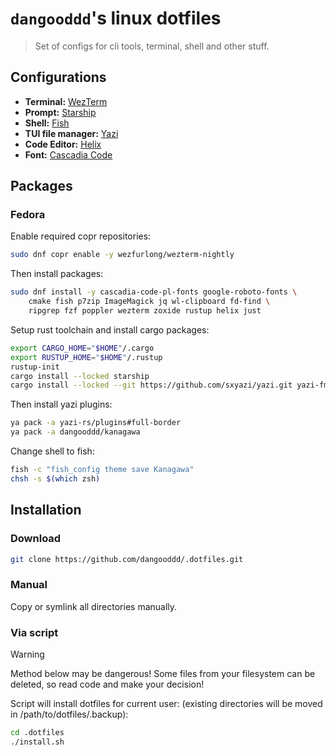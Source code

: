 # `dangooddd`'s linux dotfiles
> Set of configs for cli tools, terminal, shell and other stuff.

## Configurations 
* **Terminal:** [WezTerm](https://github.com/wez/wezterm)
* **Prompt:** [Starship](https://github.com/starship/starship)
* **Shell:** [Fish](https://github.com/fish-shell/fish-shell)
* **TUI file manager:** [Yazi](https://github.com/sxyazi/yazi)
* **Code Editor:** [Helix](https://github.com/helix-editor/helix)
* **Font:** [Cascadia Code](https://github.com/microsoft/cascadia-code)

## Packages
### Fedora
Enable required copr repositories:
```bash 
sudo dnf copr enable -y wezfurlong/wezterm-nightly
```
Then install packages:
```bash
sudo dnf install -y cascadia-code-pl-fonts google-roboto-fonts \
    cmake fish p7zip ImageMagick jq wl-clipboard fd-find \
    ripgrep fzf poppler wezterm zoxide rustup helix just
```
Setup rust toolchain and install cargo packages:
```bash
export CARGO_HOME="$HOME"/.cargo
export RUSTUP_HOME="$HOME"/.rustup
rustup-init
cargo install --locked starship
cargo install --locked --git https://github.com/sxyazi/yazi.git yazi-fm yazi-cli
```
Then install yazi plugins:
```bash
ya pack -a yazi-rs/plugins#full-border
ya pack -a dangooddd/kanagawa
```
Change shell to fish:
```bash
fish -c "fish_config theme save Kanagawa"
chsh -s $(which zsh)
```

## Installation

### Download
```bash
git clone https://github.com/dangooddd/.dotfiles.git
```

### Manual
Copy or symlink all directories manually.

### Via script
> [!Warning]
> Method below may be dangerous! Some files from your filesystem can be deleted, so read code and make your decision!

Script will install dotfiles for current user: 
(existing directories will be moved in /path/to/dotfiles/.backup):
```bash
cd .dotfiles
./install.sh
```
